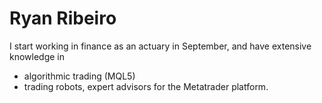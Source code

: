 # Ryan Ribeiro

I start working in finance as an actuary in September, and have extensive knowledge in

- algorithmic trading (MQL5)
- trading robots, expert advisors for the Metatrader platform.
